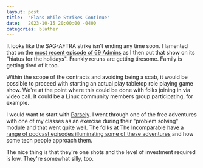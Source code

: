 ```yaml
---
layout: post
title:  "Plans While Strikes Continue"
date:   2023-10-15 20:00:00 -0400
categories: blather
---
```

It looks like the SAG-AFTRA strike isn't ending any time soon.  I lamented that on the [most recent episode of 69 Admins](https://69admins.com/2023/episode-14.html) as I then put that show on its "hiatus for the holidays".  Frankly reruns are getting tiresome.  Family is getting tired of it too.

Within the scope of the contracts and avoiding being a scab, it would be possible to proceed with starting an actual play tabletop role playing game show.  We're at the point where this could be done with folks joining in via video call.  It could be a Linux community members group participating, for example.

I would want to start with [Parsely](http://www.memento-mori.com/pdf/parsely-pdf).  I went through one of the free adventures with one of my classes as an exercise during their "problem solving" module and that went quite well.  The folks at The Incomparable [have a range of podcast episodes illuminating some of these adventures](https://www.theincomparable.com/gameshow/actioncastle/) and how some tech people approach them.

The nice thing is that they're one shots and the level of investment required is low.  They're somewhat silly, too.